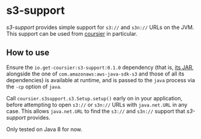 # s3-support

*s3-support* provides simple support for `s3://` and `s3n://` URLs on the JVM. This support can be used from [coursier](https://github.com/coursier/coursier)
in particular.

## How to use

Ensure the `io.get-coursier:s3-support:0.1.0` dependency (that is, [its JAR](https://repo1.maven.org/maven2/io/get-coursier/s3-support/0.1.0/s3-support-0.1.0.jar), alongside
the one of `com.amazonaws:aws-java-sdk-s3` and those of all its dependencies) is available at runtime, and is passed to the `java` process
via the `-cp` option of `java`.

Call `coursier.s3support.s3.Setup.setup()` early on in your application, before attempting to open `s3://` or `s3n://` URLs with `java.net.URL` in any case.
This allows `java.net.URL` to find the `s3://` and `s3n://` support that *s3-support* provides.

Only tested on Java 8 for now.
